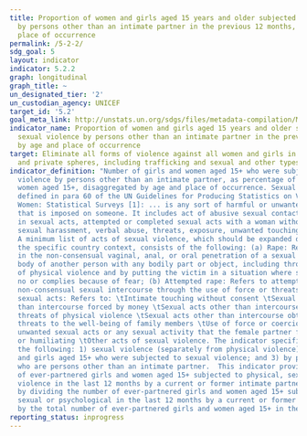```yaml
---
title: Proportion of women and girls aged 15 years and older subjected to sexual violence
  by persons other than an intimate partner in the previous 12 months, by age and
  place of occurrence
permalink: /5-2-2/
sdg_goal: 5
layout: indicator
indicator: 5.2.2
graph: longitudinal
graph_title: ~
un_designated_tier: '2'
un_custodian_agency: UNICEF
target_id: '5.2'
goal_meta_link: http://unstats.un.org/sdgs/files/metadata-compilation/Metadata-Goal-5.pdf
indicator_name: Proportion of women and girls aged 15 years and older subjected to
  sexual violence by persons other than an intimate partner in the previous 12 months,
  by age and place of occurrence
target: Eliminate all forms of violence against all women and girls in the public
  and private spheres, including trafficking and sexual and other types of exploitation.
indicator_definition: "Number of girls and women aged 15+ who were subjected to sexual
  violence by persons other than an intimate partner, as percentage of all girls and
  women aged 15+, disaggregated by age and place of occurrence. Sexual violence as
  defined in para 60 of the UN Guidelines for Producing Statistics on Violence against
  Women: Statistical Surveys [1]: ... is any sort of harmful or unwanted sexual behavior
  that is imposed on someone. It includes act of abusive sexual contact, forced engagement
  in sexual acts, attempted or completed sexual acts with a woman without her consent,
  sexual harassment, verbal abuse, threats, exposure, unwanted touching, incest, etc.
  A minimum list of acts of sexual violence, which should be expanded depending on
  the specific country context, consists of the following: (a) Rape: Refers to engaging
  in the non-consensual vaginal, anal, or oral penetration of a sexual nature of the
  body of another person with any bodily part or object, including through the use
  of physical violence and by putting the victim in a situation where she cannot say
  no or complies because of fear; (b) Attempted rape: Refers to attempting to have
  non-consensual sexual intercourse through the use of force or threats; (c) Other
  sexual acts: Refers to: \tIntimate touching without consent \tSexual acts other
  than intercourse forced by money \tSexual acts other than intercourse obtained through
  threats of physical violence \tSexual acts other than intercourse obtained through
  threats to the well-being of family members \tUse of force or coercion to obtain
  unwanted sexual acts or any sexual activity that the female partner finds degrading
  or humiliating \tOther acts of sexual violence. The indicator specifically considers
  the following: 1) sexual violence (separately from physical violence); 2) women
  and girls aged 15+ who were subjected to sexual violence; and 3) by perpetrators
  who are persons other than an intimate partner.  This indicator provides the proportion
  of ever-partnered girls and women aged 15+ subjected to physical, sexual or psychological
  violence in the last 12 months by a current or former intimate partner. It is calculated
  by dividing the number of ever-partnered girls and women aged 15+ subjected to physical,
  sexual or psychological in the last 12 months by a current or former intimate partner
  by the total number of ever-partnered girls and women aged 15+ in the population."
reporting_status: inprogress
---
```


